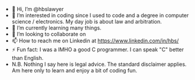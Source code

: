 - 👋 Hi, I’m @hbslawyer
- 👀 I’m interested in coding since I used to code and a degree in computer science / electronics. My day job is about law and arbitration. 
- 🌱 I’m currently learning many things. 
- 💞️ I’m looking to collaborate on 
- 📫 How to reach me on Linkedin at https://www.linkedin.com/in/hbs/ 
- ⚡ Fun fact: I was a IMHO a good C programmer. I can speak "C" better than English.
- N.B. Nothing I say here is legal advice. The standard disclaimer applies. Am here only to learn and enjoy a bit of coding fun.

<!---
hbslawyer/hbslawyer is a ✨ special ✨ repository because its `README.md` (this file) appears on your GitHub profile.
You can click the Preview link to take a look at your changes.
--->
